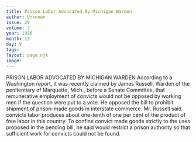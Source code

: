 ```yaml
---
title: Prison Labor Advocated By Michigan Warden
author: Unknown
issue: 29
volume: 3
year: 1916
month: 13
day: V
tags:
layout: page.njk
image:
---
```

PRISON LABOR ADVOCATED BY MICHIGAN WARDEN       According to a Washington report, it was recently claimed by James Russell, Warden of the penitentiary of Marquette, Mich., before a Senate Committee, that remunerative employment of convicts would not be opposed by working men if the question were put to a vote.       He opposed the bill to prohibit shipment of prison-made goods in interstate commerce.       Mr. Russell said convicts labor produces about one-tenth of one per cent of the product of free labor in this country. To confine convict made goods strictly to the uses proposed in the pending bill, he said would restrict a prison authority so that sufficient work for convicts could not be found. 



